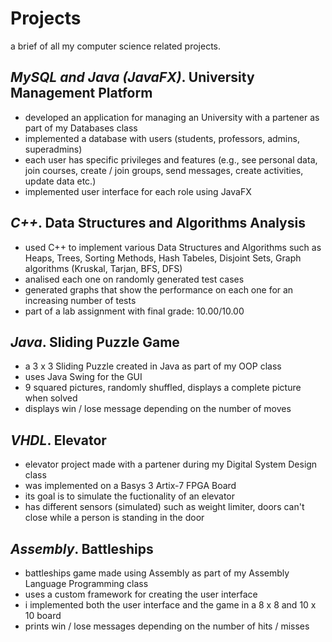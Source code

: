 # Projects
a brief of all my computer science related projects.
  
## *MySQL and Java (JavaFX)*. University Management Platform
  - developed an application for managing an University with a partener as part of my Databases class
  - implemented a database with users (students, professors, admins, superadmins)
  - each user has specific privileges and features (e.g., see personal data, join courses, create / join groups, send messages, create activities, update data etc.)
  - implemented user interface for each role using JavaFX

## *C++*. Data Structures and Algorithms Analysis
  - used C++ to implement various Data Structures and Algorithms such as Heaps, Trees, Sorting Methods, Hash Tabeles, Disjoint Sets, Graph algorithms (Kruskal, Tarjan, BFS, DFS)
  - analised each one on randomly generated test cases
  - generated graphs that show the performance on each one for an increasing number of tests
  - part of a lab assignment with final grade: 10.00/10.00

## *Java*. Sliding Puzzle Game
  - a 3 x 3 Sliding Puzzle created in Java as part of my OOP class
  - uses Java Swing for the GUI
  - 9 squared pictures, randomly shuffled, displays a complete picture when solved
  - displays win / lose message depending on the number of moves 

## *VHDL*. Elevator
  - elevator project made with a partener during my Digital System Design class
  - was implemented on a Basys 3 Artix-7 FPGA Board
  - its goal is to simulate the fuctionality of an elevator
  - has different sensors (simulated) such as weight limiter, doors can't close while a person is standing in the door

## *Assembly*. Battleships
  - battleships game made using Assembly as part of my Assembly Language Programming class
  - uses a custom framework for creating the user interface
  - i implemented both the user interface and the game in a 8 x 8 and 10 x 10 board
  - prints win / lose messages depending on the number of hits / misses
